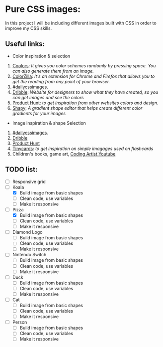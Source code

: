 # Pure CSS images:

In this project I will be including different images built with CSS in order to improve my CSS skills.

## Useful links:

- Color inspiration & selection

1. [Coolors](https://coolors.co/d9bbf9-cca7a2-aa9fb1-7871aa-4e5283): _It gives you color schemes randomly by pressing space. You can also generate them from an image._
2. [ColorZilla](https://www.colorzilla.com/): _It's an extension for Chrome and Firefox that allows you to get the reading from any point of your browser._
3. [#dailycssimages](https://twitter.com/hashtag/dailycssimages).
4. [Dribble](https://dribbble.com/): _Website for designers to show what they have created, so you can get images and see the colors_
5. [Product Hunt](https://www.producthunt.com/): _to get inspiration from other websites colors and design._
6. [Shapy](https://shapy.app/): _A gradient shape editor that helps create different color gradients for your images_

- Image inspiration & shape Selection

1. [#dailycssimages](https://twitter.com/hashtag/dailycssimages).
2. [Dribble](https://dribbble.com/)
3. [Product Hunt](https://www.producthunt.com/)
4. [Tinycards](https://tinycards.duolingo.com/): _to get inspiration on simple imagages used on flashcards_
5. Children's books, game art, [Coding Artist Youtube](https://www.youtube.com/channel/UCg9CbhSszDBIg-yxk-fSqhA)

## TODO list:

- [ ] Responsive grid
- [ ] Koala
  - [x] Build image from basic shapes
  - [ ] Clean code, use variables
  - [ ] Make it responsive
- [ ] Pizza
  - [x] Build image from basic shapes
  - [ ] Clean code, use variables
  - [ ] Make it responsive
- [ ] Diamond Logo
  - [ ] Build image from basic shapes
  - [ ] Clean code, use variables
  - [ ] Make it responsive
- [ ] Nintendo Switch
  - [ ] Build image from basic shapes
  - [ ] Clean code, use variables
  - [ ] Make it responsive
- [ ] Duck
  - [ ] Build image from basic shapes
  - [ ] Clean code, use variables
  - [ ] Make it responsive
- [ ] Cat
  - [ ] Build image from basic shapes
  - [ ] Clean code, use variables
  - [ ] Make it responsive
- [ ] Person
  - [ ] Build image from basic shapes
  - [ ] Clean code, use variables
  - [ ] Make it responsive
